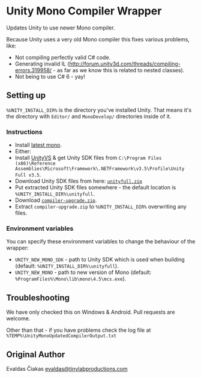 # Unity Mono Compiler Wrapper

Updates Unity to use newer Mono compiler. 

Because Unity uses a very old Mono compiler this fixes various problems, like:
* Not compiling perfectly valid C# code.
* Generating invalid IL (http://forum.unity3d.com/threads/compiling-errors.319958/ - as far as we know this is related to nested classes).
* Not being to use C# 6 - yay!

## Setting up

`%UNITY_INSTALL_DIR%` is the directory you've installed Unity. That means it's the directory with `Editor/` and `MonoDevelop/` directories inside of it.

### Instructions
- Install [latest mono](http://www.mono-project.com/download/).
- Either:
 - Install [UnityVS](http://unityvs.com/) & get Unity SDK files from `C:\Program Files (x86)\Reference Assemblies\Microsoft\Framework\.NETFramework\v3.5\Profile\Unity Full v3.5`.
 - Download Unity SDK files from here: [`unityfull.zip`](https://github.com/tinylabproductions/unity-mono-compiler-wrapper/releases/)
- Put extracted Unity SDK files somewhere - the default location is `%UNITY_INSTALL_DIR%\unityfull`.
- Download [`compiler-upgrade.zip`](https://github.com/tinylabproductions/unity-mono-compiler-wrapper/releases/).
- Extract `compiler-upgrade.zip` to `%UNITY_INSTALL_DIR%` overwriting any files.

### Environment variables

You can specify these environment variables to change the behaviour of the wrapper:

* `UNITY_NEW_MONO_SDK` - path to Unity SDK which is used when building (default: `%UNITY_INSTALL_DIR%\unityfull`).
* `UNITY_NEW_MONO` - path to new version of Mono (default: `%ProgramFiles%\Mono\lib\mono\4.5\mcs.exe`).

## Troubleshooting

We have only checked this on Windows & Android. Pull requests are welcome.

Other than that - if you have problems check the log file at `%TEMP%\UnityMonoUpdatedCompilerOutput.txt`

## Original Author

Evaldas Čiakas <evaldas@tinylabproductions.com>
